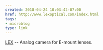 ```yaml
---
created: 2018-04-24 10:03:42-07:00
href: http://www.lexoptical.com/index.html
tags:
- microblog
type: link
---
```


[LEX](http://www.lexoptical.com/index.html) -- Analog camera for E-mount lenses.